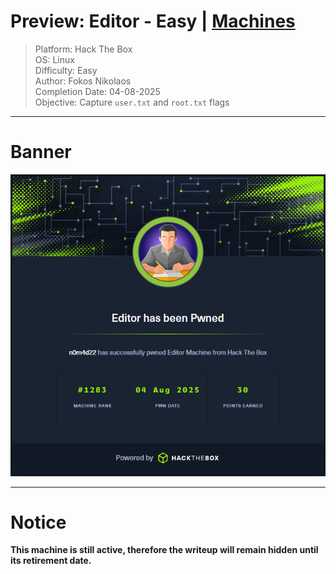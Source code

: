 # Preview: Editor - Easy | [Machines](../../../MACHINES.md)

>  Platform: Hack The Box\
>  OS: Linux\
>  Difficulty: Easy\
>  Author: Fokos Nikolaos\
>  Completion Date: 04-08-2025\
>  Objective: Capture `user.txt` and `root.txt` flags

---

# Banner

![alt text](images/banner.png)

---

# Notice
**This machine is still active, therefore the writeup will remain hidden until its retirement date.**

